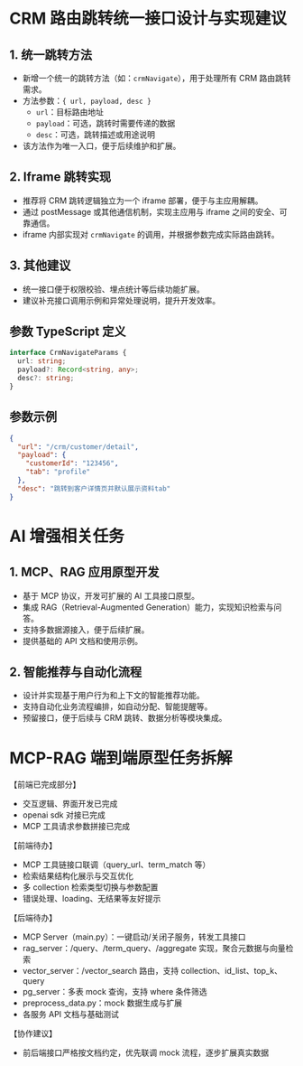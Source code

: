 # CRM 路由跳转统一接口设计与实现建议

## 1. 统一跳转方法

- 新增一个统一的跳转方法（如：`crmNavigate`），用于处理所有 CRM 路由跳转需求。
- 方法参数：`{ url, payload, desc }`
  - `url`：目标路由地址
  - `payload`：可选，跳转时需要传递的数据
  - `desc`：可选，跳转描述或用途说明
- 该方法作为唯一入口，便于后续维护和扩展。

## 2. Iframe 跳转实现

- 推荐将 CRM 跳转逻辑独立为一个 iframe 部署，便于与主应用解耦。
- 通过 postMessage 或其他通信机制，实现主应用与 iframe 之间的安全、可靠通信。
- iframe 内部实现对 `crmNavigate` 的调用，并根据参数完成实际路由跳转。

## 3. 其他建议

- 统一接口便于权限校验、埋点统计等后续功能扩展。
- 建议补充接口调用示例和异常处理说明，提升开发效率。

## 参数 TypeScript 定义

```ts
interface CrmNavigateParams {
  url: string;
  payload?: Record<string, any>;
  desc?: string;
}
```

## 参数示例

```json
{
  "url": "/crm/customer/detail",
  "payload": {
    "customerId": "123456",
    "tab": "profile"
  },
  "desc": "跳转到客户详情页并默认展示资料tab"
}
```

# AI 增强相关任务

## 1. MCP、RAG 应用原型开发

- 基于 MCP 协议，开发可扩展的 AI 工具接口原型。
- 集成 RAG（Retrieval-Augmented Generation）能力，实现知识检索与问答。
- 支持多数据源接入，便于后续扩展。
- 提供基础的 API 文档和使用示例。

## 2. 智能推荐与自动化流程

- 设计并实现基于用户行为和上下文的智能推荐功能。
- 支持自动化业务流程编排，如自动分配、智能提醒等。
- 预留接口，便于后续与 CRM 跳转、数据分析等模块集成。

# MCP-RAG 端到端原型任务拆解

【前端已完成部分】
- 交互逻辑、界面开发已完成
- openai sdk 对接已完成
- MCP 工具请求参数拼接已完成

【前端待办】
- MCP 工具链接口联调（query_url、term_match 等）
- 检索结果结构化展示与交互优化
- 多 collection 检索类型切换与参数配置
- 错误处理、loading、无结果等友好提示

【后端待办】
- MCP Server（main.py）：一键启动/关闭子服务，转发工具接口
- rag_server：/query、/term_query、/aggregate 实现，聚合元数据与向量检索
- vector_server：/vector_search 路由，支持 collection、id_list、top_k、query
- pg_server：多表 mock 查询，支持 where 条件筛选
- preprocess_data.py：mock 数据生成与扩展
- 各服务 API 文档与基础测试

【协作建议】
- 前后端接口严格按文档约定，优先联调 mock 流程，逐步扩展真实数据
